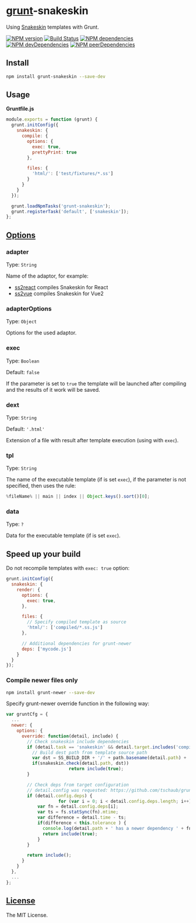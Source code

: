 [grunt](http://gruntjs.com/)-snakeskin
======================================

Using [Snakeskin](https://github.com/SnakeskinTpl/Snakeskin) templates with Grunt.

[![NPM version](http://img.shields.io/npm/v/grunt-snakeskin.svg?style=flat)](http://badge.fury.io/js/grunt-snakeskin)
[![Build Status](http://img.shields.io/travis/SnakeskinTpl/grunt-snakeskin.svg?style=flat&branch=master)](https://travis-ci.org/SnakeskinTpl/grunt-snakeskin)
[![NPM dependencies](http://img.shields.io/david/SnakeskinTpl/grunt-snakeskin.svg?style=flat)](https://david-dm.org/SnakeskinTpl/grunt-snakeskin)
[![NPM devDependencies](http://img.shields.io/david/dev/SnakeskinTpl/grunt-snakeskin.svg?style=flat)](https://david-dm.org/SnakeskinTpl/grunt-snakeskin?type=dev)
[![NPM peerDependencies](http://img.shields.io/david/peer/SnakeskinTpl/grunt-snakeskin.svg?style=flat)](https://david-dm.org/SnakeskinTpl/grunt-snakeskin?type=peer)

## Install

```bash
npm install grunt-snakeskin --save-dev
```

## Usage

**Gruntfile.js**

```js
module.exports = function (grunt) {
  grunt.initConfig({
    snakeskin: {
      compile: {
        options: {
          exec: true,
          prettyPrint: true
        },

        files: {
          'html/': ['test/fixtures/*.ss']
        }
      }
    }
  });

  grunt.loadNpmTasks('grunt-snakeskin');
  grunt.registerTask('default', ['snakeskin']);
};
```

## [Options](http://snakeskintpl.github.io/docs/api.html#compile--opt_params)
### adapter

Type: `String`

Name of the adaptor, for example:

* [ss2react](https://github.com/SnakeskinTpl/ss2react) compiles Snakeskin for React
* [ss2vue](https://github.com/SnakeskinTpl/ss2vue) compiles Snakeskin for Vue2

### adapterOptions

Type: `Object`

Options for the used adaptor.

### exec

Type: `Boolean`

Default: `false`

If the parameter is set to `true` the template will be launched after compiling and the results of it work will be saved.

### dext

Type: `String`

Default: `'.html'`

Extension of a file with result after template execution (using with `exec`).

### tpl

Type: `String`

The name of the executable template (if is set `exec`), if the parameter is not specified, then uses the rule:

```js
%fileName% || main || index || Object.keys().sort()[0];
```

### data

Type: `?`

Data for the executable template (if is set `exec`).

## Speed up your build

Do not recompile templates with `exec: true` option:
```js
grunt.initConfig({
  snakeskin: {
    render: {
      options: {
        exec: true,
      },

      files: {
        // Specify compiled template as source
        'html/': ['compiled/*.ss.js']
      },

      // Additional dependencies for grunt-newer
      deps: ['mycode.js']
    }
  }
});
```
### Compile newer files only

```bash
npm install grunt-newer --save-dev
```

Specify grunt-newer override function in the following way:

```js
var gruntCfg = {
  ...
  newer: {
    options: {
      override: function(detail, include) {
        // Check snakeskin include dependencies
        if (detail.task == 'snakeskin' && detail.target.includes('compile')) {
          // Build dest path from template source path
          var dst = SS_BUILD_DIR + '/' + path.basename(detail.path) + '.js';
          if(snakeskin.check(detail.path, dst))
						return include(true);
        }

        // Check deps from target configuration
        // detail.config was requested: https://github.com/tschaub/grunt-newer/pull/115
        if (detail.config.deps) {
					for (var i = 0; i < detail.config.deps.length; i++) {
          	var fn = detail.config.deps[i];
            var ts = fs.statSync(fn).mtime;
            var difference = detail.time - ts;
            if(difference < this.tolerance ) {
              console.log(detail.path + ' has a newer dependency ' + fn);
              return include(true);
            }
        }

        return include();
      }
    }
  },
  ...
};
```


## [License](https://github.com/SnakeskinTpl/grunt-snakeskin/blob/master/LICENSE)

The MIT License.
